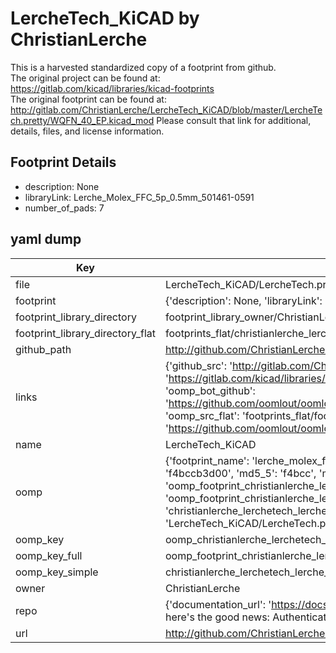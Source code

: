 # LercheTech_KiCAD by ChristianLerche  
This is a harvested standardized copy of a footprint from github.  
The original project can be found at:  
https://gitlab.com/kicad/libraries/kicad-footprints  
The original footprint can be found at:
http://gitlab.com/ChristianLerche/LercheTech_KiCAD/blob/master/LercheTech.pretty/WQFN_40_EP.kicad_mod
Please consult that link for additional, details, files, and license information.  
## Footprint Details
* description: None  
* libraryLink: Lerche_Molex_FFC_5p_0.5mm_501461-0591  
* number_of_pads: 7  
## yaml dump  
| Key | Value |  
| --- | --- |  
| file | LercheTech_KiCAD/LercheTech.pretty/Lerche_Molex_FFC_5p_0.5mm_501461-0591.kicad_mod |  
| footprint | {'description': None, 'libraryLink': 'Lerche_Molex_FFC_5p_0.5mm_501461-0591', 'number_of_pads': 7} |  
| footprint_library_directory | footprint_library_owner/ChristianLerche_LercheTech_KiCAD |  
| footprint_library_directory_flat | footprints_flat/christianlerche_lerchetech_lerche_molex_ffc_5p_0_5mm_501461_0591/working |  
| github_path | http://github.com/ChristianLerche/LercheTech_KiCAD/blob/master/LercheTech.pretty/Lerche_Molex_FFC_5p_0.5mm_501461-0591.kicad_mod |  
| links | {'github_src': 'http://gitlab.com/ChristianLerche/LercheTech_KiCAD/blob/master/LercheTech.pretty/WQFN_40_EP.kicad_mod', 'github_src_repo': 'https://gitlab.com/kicad/libraries/kicad-footprints', 'oomp_bot': 'footprints/christianlerche_lerchetech_lerche_molex_ffc_5p_0_5mm_501461_0591/working', 'oomp_bot_github': 'https://github.com/oomlout/oomlout_oomp_footprint_bot/tree/main/footprints/christianlerche_lerchetech_lerche_molex_ffc_5p_0_5mm_501461_0591/working', 'oomp_src_flat': 'footprints_flat/footprints_flat/christianlerche_lerchetech_lerche_molex_ffc_5p_0_5mm_501461_0591/working', 'oomp_src_flat_github': 'https://github.com/oomlout/oomlout_oomp_footprint_src/tree/main/footprints_flat/christianlerche_lerchetech_lerche_molex_ffc_5p_0_5mm_501461_0591/working'} |  
| name | LercheTech_KiCAD |  
| oomp | {'footprint_name': 'lerche_molex_ffc_5p_0_5mm_501461_0591', 'library_name': 'lerchetech', 'md5': 'f4bccb3d00bb11fb4db07deb44f68678', 'md5_10': 'f4bccb3d00', 'md5_5': 'f4bcc', 'md5_6': 'f4bccb', 'oomp_key': 'oomp_christianlerche_lerchetech_lerche_molex_ffc_5p_0_5mm_501461_0591', 'oomp_key_extra': 'oomp_footprint_christianlerche_lerchetech_lerche_molex_ffc_5p_0_5mm_501461_0591', 'oomp_key_full': 'oomp_footprint_christianlerche_lerchetech_lerche_molex_ffc_5p_0_5mm_501461_0591_f4bccb', 'oomp_key_simple': 'christianlerche_lerchetech_lerche_molex_ffc_5p_0_5mm_501461_0591', 'original_filename': 'LercheTech_KiCAD/LercheTech.pretty/Lerche_Molex_FFC_5p_0.5mm_501461-0591.kicad_mod', 'owner_name': 'christianlerche'} |  
| oomp_key | oomp_christianlerche_lerchetech_lerche_molex_ffc_5p_0_5mm_501461_0591 |  
| oomp_key_full | oomp_footprint_christianlerche_lerchetech_lerche_molex_ffc_5p_0_5mm_501461_0591 |  
| oomp_key_simple | christianlerche_lerchetech_lerche_molex_ffc_5p_0_5mm_501461_0591 |  
| owner | ChristianLerche |  
| repo | {'documentation_url': 'https://docs.github.com/rest/overview/resources-in-the-rest-api#rate-limiting', 'message': "API rate limit exceeded for 84.66.173.59. (But here's the good news: Authenticated requests get a higher rate limit. Check out the documentation for more details.)"} |  
| url | http://github.com/ChristianLerche/LercheTech_KiCAD |  


